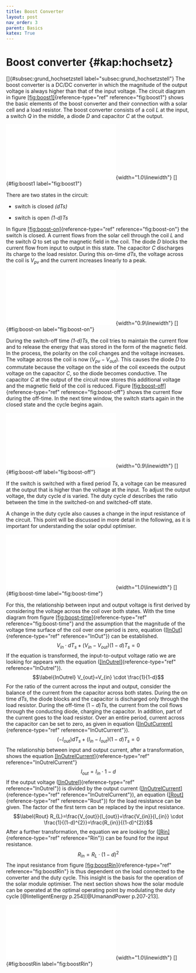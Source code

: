 ```yaml
---
title: Boost Converter
layout: post
nav_order: 3
parent: Basics
katex: True
---
```


# Boost converter {#kap:hochsetz}

[]{#subsec:grund_hochsetzstell label="subsec:grund_hochsetzstell"} The
boost converter is a DC/DC converter in which the magnitude of the
output voltage is always higher than that of the input voltage. The
circuit diagram in figure
[\[fig:boost1\]](#fig:boost1){reference-type="ref"
reference="fig:boost1"} shows the basic elements of the boost converter
and their connection with a solar cell and a load resistor. The boost
converter consists of a coil *L* at the input, a switch *Q* in the
middle, a diode *D* and capacitor *C* at the output.

![image](import/boost1.pdf){width="1.0\\linewidth"} []{#fig:boost1
label="fig:boost1"}

There are two states in the circuit:

-   switch is closed *(dTs)*

-   switch is open *(1-d)Ts*

In figure [\[fig:boost-on\]](#fig:boost-on){reference-type="ref"
reference="fig:boost-on"} the switch is closed. A current flows from the
solar cell through the coil *L* and the switch *Q* to set up the
magnetic field in the coil. The diode *D* blocks the current flow from
input to output in this state. The capacitor *C* discharges its charge
to the load resistor. During this on-time *dTs*, the voltage across the
coil is $V_{pv}$ and the current increases linearly to a peak. 

![image](import/boost2.pdf){width="0.9\\linewidth"} []{#fig:boost-on
label="fig:boost-on"}

During the switch-off time *(1-d)Ts*, the coil tries to maintain the
current flow and to release the energy that was stored in the form of
the magnetic field. In the process, the polarity on the coil changes and
the voltage increases. The voltage across the coil is now
$(V_{pv}-V_{out})$. This causes the diode *D* to commutate because the
voltage on the side of the coil exceeds the output voltage on the
capacitor *C*, so the diode becomes conductive. The capacitor *C* at the
output of the circuit now stores this additional voltage and the
magnetic field of the coil is reduced. Figure
[\[fig:boost-off\]](#fig:boost-off){reference-type="ref"
reference="fig:boost-off"} shows the current flow during the off-time.
In the next time window, the switch starts again in the closed state and
the cycle begins again.

![image](import/boost3.pdf){width="0.9\\linewidth"} []{#fig:boost-off
label="fig:boost-off"}

If the switch is switched with a fixed period *Ts*, a voltage can be
measured at the output that is higher than the voltage at the input. To
adjust the output voltage, the duty cycle *d* is varied. The duty cycle
*d* describes the ratio between the time in the switched-on and
switched-off state.

A change in the duty cycle also causes a change in the input resistance
of the circuit. This point will be discussed in more detail in the
following, as it is important for understanding the solar opdul
optimiser.

![image](import/timing1.pdf){width="1.0\\linewidth"} []{#fig:boost-time
label="fig:boost-time"}

For this, the relationship between input and output voltage is first
derived by considering the voltage across the coil over both states.
With the time diagram from figure
[\[fig:boost-time\]](#fig:boost-time){reference-type="ref"
reference="fig:boost-time"} and the assumption that the magnitude of the
voltage time surface of the coil over one period is zero, equation
([\[InOut\]](#InOut){reference-type="ref" reference="InOut"}) can be
established. $$\label{InOut}
V_{in} \cdot dT_{s} + (V_{in} - V_{out})(1-d)T_{s}=0$$ If the equation
is transformed, the input-to-output voltage ratio we are looking for
appears with the equation
([\[InOutrel\]](#InOutrel){reference-type="ref" reference="InOutrel"}).
$$\label{InOutrel}
V_{out}=V_{in} \cdot \frac{1}{1-d}$$ For the ratio of the current across
the input and output, consider the balance of the current from the
capacitor across both states. During the on time $dTs$, the diode blocks
and the capacitor is discharged only through the load resistor. During
the off-time $(1-d)Ts$, the current from the coil flows through the
conducting diode, charging the capacitor. In addition, part of the
current goes to the load resistor. Over an entire period, current across
the capacitor can be set to zero, as given in equation
([\[InOutCurrent\]](#InOutCurrent){reference-type="ref"
reference="InOutCurrent"}). $$\label{InOutCurrent}
(-I_{out})dT_{s}+(I_{in}-I_{out})(1-d)T_{s}=0$$ The relationship between
input and output current, after a transformation, shows the equation
[\[InOutrelCurrent\]](#InOutrelCurrent){reference-type="ref"
reference="InOutrelCurrent"} $$\label{InOutrelCurrent}
I_{out}=I_{in} \cdot{1-d}$$ If the output voltage
([\[InOutrel\]](#InOutrel){reference-type="ref" reference="InOutrel"})
is divided by the output current
([\[InOutrelCurrent\]](#InOutrelCurrent){reference-type="ref"
reference="InOutrelCurrent"}), an equation
([\[Rout\]](#Rout){reference-type="ref" reference="Rout"}) for the load
resistance can be given. The factor of the first term can be replaced by
the input resistance. $$\label{Rout}
R_{L}=\frac{V_{out}}{I_{out}}=\frac{V_{in}}{I_{in}} \cdot \frac{1}{(1-d)^{2}}=\frac{R_{in}}{(1-d)^{2}}$$
After a further transformation, the equation we are looking for
([\[Rin\]](#Rin){reference-type="ref" reference="Rin"}) can be found for
the input resistance. $$\label{Rin}
R_{in}=R_{L} \cdot (1-d)^{2}$$ The input resistance from figure
[\[fig:boostRin\]](#fig:boostRin){reference-type="ref"
reference="fig:boostRin"} is thus dependent on the load connected to the
converter and the duty cycle. This insight is the basis for the
operation of the solar module optimiser. The next section shows how the
solar module can be operated at the optimal operating point by
modulating the duty cycle [@IntelligentEnergy p.254][@UmanandPower
p.207-213].

![image](import/boost_Rin.pdf){width="1.0\\linewidth"} []{#fig:boostRin
label="fig:boostRin"}
